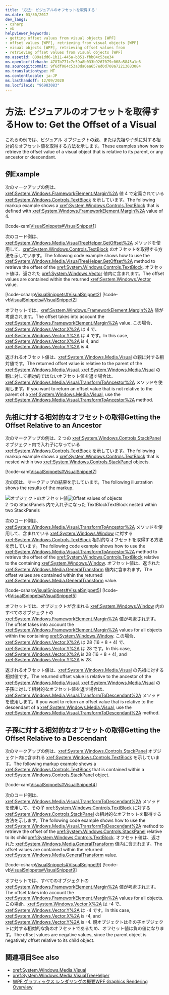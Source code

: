 ```yaml
---
title: '方法: ビジュアルのオフセットを取得する'
ms.date: 03/30/2017
dev_langs:
- csharp
- vb
helpviewer_keywords:
- getting offset values from visual objects [WPF]
- offset values [WPF], retrieving from visual objects [WPF]
- visual objects [WPF], retrieving offset values from
- retrieving offset values from visual objects [WPF]
ms.assetid: 889a1dd6-1b11-445a-b351-fbb04c53ee34
ms.openlocfilehash: 4787b771c7e59a8b033b9267079c068a5845a1e6
ms.sourcegitcommit: 9f6df084c53a3da0ea657ed0d708a72213683084
ms.translationtype: MT
ms.contentlocale: ja-JP
ms.lasthandoff: 12/09/2020
ms.locfileid: "96983083"
---
```

# <a name="how-to-get-the-offset-of-a-visual"></a><span data-ttu-id="e9125-102">方法: ビジュアルのオフセットを取得する</span><span class="sxs-lookup"><span data-stu-id="e9125-102">How to: Get the Offset of a Visual</span></span>
<span data-ttu-id="e9125-103">これらの例では、ビジュアル オブジェクトの親、または先祖や子孫に対する相対的なオフセット値を取得する方法を示します。</span><span class="sxs-lookup"><span data-stu-id="e9125-103">These examples show how to retrieve the offset value of a visual object that is relative to its parent, or any ancestor or descendant.</span></span>  
  
## <a name="example"></a><span data-ttu-id="e9125-104">例</span><span class="sxs-lookup"><span data-stu-id="e9125-104">Example</span></span>  
 <span data-ttu-id="e9125-105">次のマークアップの例は、<xref:System.Windows.FrameworkElement.Margin%2A> 値 4 で定義されている <xref:System.Windows.Controls.TextBlock> を示しています。</span><span class="sxs-lookup"><span data-stu-id="e9125-105">The following markup example shows a <xref:System.Windows.Controls.TextBlock> that is defined with <xref:System.Windows.FrameworkElement.Margin%2A> value of 4.</span></span>  
  
 [!code-xaml[VisualSnippets#VisualSnippet1](~/samples/snippets/csharp/VS_Snippets_Wpf/VisualSnippets/CSharp/Window1.xaml#visualsnippet1)]  
  
 <span data-ttu-id="e9125-106">次のコード例は、<xref:System.Windows.Media.VisualTreeHelper.GetOffset%2A> メソッドを使用して、<xref:System.Windows.Controls.TextBlock> のオフセットを取得する方法を示しています。</span><span class="sxs-lookup"><span data-stu-id="e9125-106">The following code example shows how to use the <xref:System.Windows.Media.VisualTreeHelper.GetOffset%2A> method to retrieve the offset of the <xref:System.Windows.Controls.TextBlock>.</span></span> <span data-ttu-id="e9125-107">オフセット値は、返された <xref:System.Windows.Vector> 値内に含まれます。</span><span class="sxs-lookup"><span data-stu-id="e9125-107">The offset values are contained within the returned <xref:System.Windows.Vector> value.</span></span>  
  
 [!code-csharp[VisualSnippets#VisualSnippet2](~/samples/snippets/csharp/VS_Snippets_Wpf/VisualSnippets/CSharp/Window1.xaml.cs#visualsnippet2)]
 [!code-vb[VisualSnippets#VisualSnippet2](~/samples/snippets/visualbasic/VS_Snippets_Wpf/VisualSnippets/visualbasic/window1.xaml.vb#visualsnippet2)]  
  
 <span data-ttu-id="e9125-108">オフセットでは、<xref:System.Windows.FrameworkElement.Margin%2A> 値が考慮されます。</span><span class="sxs-lookup"><span data-stu-id="e9125-108">The offset takes into account the <xref:System.Windows.FrameworkElement.Margin%2A> value.</span></span> <span data-ttu-id="e9125-109">この場合、<xref:System.Windows.Vector.X%2A> は 4 で、<xref:System.Windows.Vector.Y%2A> は 4 です。</span><span class="sxs-lookup"><span data-stu-id="e9125-109">In this case, <xref:System.Windows.Vector.X%2A> is 4, and <xref:System.Windows.Vector.Y%2A> is 4.</span></span>  
  
 <span data-ttu-id="e9125-110">返されるオフセット値は、<xref:System.Windows.Media.Visual> の親に対する相対値です。</span><span class="sxs-lookup"><span data-stu-id="e9125-110">The returned offset value is relative to the parent of the <xref:System.Windows.Media.Visual>.</span></span> <span data-ttu-id="e9125-111"><xref:System.Windows.Media.Visual> の親に対して相対的ではないオフセット値を返す場合は、<xref:System.Windows.Media.Visual.TransformToAncestor%2A> メソッドを使用します。</span><span class="sxs-lookup"><span data-stu-id="e9125-111">If you want to return an offset value that is not relative to the parent of a <xref:System.Windows.Media.Visual>, use the <xref:System.Windows.Media.Visual.TransformToAncestor%2A> method.</span></span>  
  
## <a name="getting-the-offset-relative-to-an-ancestor"></a><span data-ttu-id="e9125-112">先祖に対する相対的なオフセットの取得</span><span class="sxs-lookup"><span data-stu-id="e9125-112">Getting the Offset Relative to an Ancestor</span></span>  
 <span data-ttu-id="e9125-113">次のマークアップの例は、2 つの <xref:System.Windows.Controls.StackPanel> オブジェクト内で入れ子になっている <xref:System.Windows.Controls.TextBlock> を示しています。</span><span class="sxs-lookup"><span data-stu-id="e9125-113">The following markup example shows a <xref:System.Windows.Controls.TextBlock> that is nested within two <xref:System.Windows.Controls.StackPanel> objects.</span></span>  
  
 [!code-xaml[VisualSnippets#VisualSnippet7](~/samples/snippets/csharp/VS_Snippets_Wpf/VisualSnippets/CSharp/Window2.xaml#visualsnippet7)]  
  
 <span data-ttu-id="e9125-114">次の図は、マークアップの結果を示しています。</span><span class="sxs-lookup"><span data-stu-id="e9125-114">The following illustration shows the results of the markup.</span></span>  
  
 <span data-ttu-id="e9125-115">![オブジェクトのオフセット値](./media/visualoffset-01.png "VisualOffset_01")</span><span class="sxs-lookup"><span data-stu-id="e9125-115">![Offset values of objects](./media/visualoffset-01.png "VisualOffset_01")</span></span>  
<span data-ttu-id="e9125-116">2 つの StackPanels 内で入れ子になった TextBlock</span><span class="sxs-lookup"><span data-stu-id="e9125-116">TextBlock nested within two StackPanels</span></span>  
  
 <span data-ttu-id="e9125-117">次のコード例は、<xref:System.Windows.Media.Visual.TransformToAncestor%2A> メソッドを使用して、含まれている <xref:System.Windows.Window> に対する <xref:System.Windows.Controls.TextBlock> 相対的なオフセットを取得する方法を示しています。</span><span class="sxs-lookup"><span data-stu-id="e9125-117">The following code example shows how to use the <xref:System.Windows.Media.Visual.TransformToAncestor%2A> method to retrieve the offset of the <xref:System.Windows.Controls.TextBlock> relative to the containing <xref:System.Windows.Window>.</span></span> <span data-ttu-id="e9125-118">オフセット値は、返された <xref:System.Windows.Media.GeneralTransform> 値内に含まれます。</span><span class="sxs-lookup"><span data-stu-id="e9125-118">The offset values are contained within the returned <xref:System.Windows.Media.GeneralTransform> value.</span></span>  
  
 [!code-csharp[VisualSnippets#VisualSnippet5](~/samples/snippets/csharp/VS_Snippets_Wpf/VisualSnippets/CSharp/Window1.xaml.cs#visualsnippet5)]
 [!code-vb[VisualSnippets#VisualSnippet5](~/samples/snippets/visualbasic/VS_Snippets_Wpf/VisualSnippets/visualbasic/window1.xaml.vb#visualsnippet5)]  
  
 <span data-ttu-id="e9125-119">オフセットでは、オブジェクトが含まれる <xref:System.Windows.Window> 内のすべてのオブジェクトの <xref:System.Windows.FrameworkElement.Margin%2A> 値が考慮されます。</span><span class="sxs-lookup"><span data-stu-id="e9125-119">The offset takes into account the <xref:System.Windows.FrameworkElement.Margin%2A> values for all objects within the containing <xref:System.Windows.Window>.</span></span> <span data-ttu-id="e9125-120">この場合、<xref:System.Windows.Vector.X%2A> は 28 (16 + 8 + 4) で、<xref:System.Windows.Vector.Y%2A> は 28 です。</span><span class="sxs-lookup"><span data-stu-id="e9125-120">In this case, <xref:System.Windows.Vector.X%2A> is 28 (16 + 8 + 4), and <xref:System.Windows.Vector.Y%2A> is 28.</span></span>  
  
 <span data-ttu-id="e9125-121">返されるオフセット値は、<xref:System.Windows.Media.Visual> の先祖に対する相対値です。</span><span class="sxs-lookup"><span data-stu-id="e9125-121">The returned offset value is relative to the ancestor of the <xref:System.Windows.Media.Visual>.</span></span> <span data-ttu-id="e9125-122"><xref:System.Windows.Media.Visual> の子孫に対して相対的なオフセット値を返す場合は、<xref:System.Windows.Media.Visual.TransformToDescendant%2A> メソッドを使用します。</span><span class="sxs-lookup"><span data-stu-id="e9125-122">If you want to return an offset value that is relative to the descendant of a <xref:System.Windows.Media.Visual>, use the <xref:System.Windows.Media.Visual.TransformToDescendant%2A> method.</span></span>  
  
## <a name="getting-the-offset-relative-to-a-descendant"></a><span data-ttu-id="e9125-123">子孫に対する相対的なオフセットの取得</span><span class="sxs-lookup"><span data-stu-id="e9125-123">Getting the Offset Relative to a Descendant</span></span>  
 <span data-ttu-id="e9125-124">次のマークアップの例は、<xref:System.Windows.Controls.StackPanel> オブジェクト内に含まれる <xref:System.Windows.Controls.TextBlock> を示しています。</span><span class="sxs-lookup"><span data-stu-id="e9125-124">The following markup example shows a <xref:System.Windows.Controls.TextBlock> that is contained within a <xref:System.Windows.Controls.StackPanel> object.</span></span>  
  
 [!code-xaml[VisualSnippets#VisualSnippet4](~/samples/snippets/csharp/VS_Snippets_Wpf/VisualSnippets/CSharp/Window1.xaml#visualsnippet4)]  
  
 <span data-ttu-id="e9125-125">次のコード例は、<xref:System.Windows.Media.Visual.TransformToDescendant%2A> メソッドを使用して、その子 <xref:System.Windows.Controls.TextBlock> に対する <xref:System.Windows.Controls.StackPanel> の相対的なオフセットを取得する方法を示します。</span><span class="sxs-lookup"><span data-stu-id="e9125-125">The following code example shows how to use the <xref:System.Windows.Media.Visual.TransformToDescendant%2A> method to retrieve the offset of the <xref:System.Windows.Controls.StackPanel> relative to its child <xref:System.Windows.Controls.TextBlock>.</span></span> <span data-ttu-id="e9125-126">オフセット値は、返された <xref:System.Windows.Media.GeneralTransform> 値内に含まれます。</span><span class="sxs-lookup"><span data-stu-id="e9125-126">The offset values are contained within the returned <xref:System.Windows.Media.GeneralTransform> value.</span></span>  
  
 [!code-csharp[VisualSnippets#VisualSnippet9](~/samples/snippets/csharp/VS_Snippets_Wpf/VisualSnippets/CSharp/Window1.xaml.cs#visualsnippet9)]
 [!code-vb[VisualSnippets#VisualSnippet9](~/samples/snippets/visualbasic/VS_Snippets_Wpf/VisualSnippets/visualbasic/window1.xaml.vb#visualsnippet9)]  
  
 <span data-ttu-id="e9125-127">オフセットでは、すべてのオブジェクトの <xref:System.Windows.FrameworkElement.Margin%2A> 値が考慮されます。</span><span class="sxs-lookup"><span data-stu-id="e9125-127">The offset takes into account the <xref:System.Windows.FrameworkElement.Margin%2A> values for all objects.</span></span> <span data-ttu-id="e9125-128">この場合、<xref:System.Windows.Vector.X%2A> は -4 で、<xref:System.Windows.Vector.Y%2A> は -4 です。</span><span class="sxs-lookup"><span data-stu-id="e9125-128">In this case, <xref:System.Windows.Vector.X%2A> is -4, and <xref:System.Windows.Vector.Y%2A> is -4.</span></span> <span data-ttu-id="e9125-129">親オブジェクトはその子オブジェクトに対する相対的な負のオフセットであるため、オフセット値は負の値になります。</span><span class="sxs-lookup"><span data-stu-id="e9125-129">The offset values are negative values, since the parent object is negatively offset relative to its child object.</span></span>  
  
## <a name="see-also"></a><span data-ttu-id="e9125-130">関連項目</span><span class="sxs-lookup"><span data-stu-id="e9125-130">See also</span></span>

- <xref:System.Windows.Media.Visual>
- <xref:System.Windows.Media.VisualTreeHelper>
- [<span data-ttu-id="e9125-131">WPF グラフィックス レンダリングの概要</span><span class="sxs-lookup"><span data-stu-id="e9125-131">WPF Graphics Rendering Overview</span></span>](wpf-graphics-rendering-overview.md)
